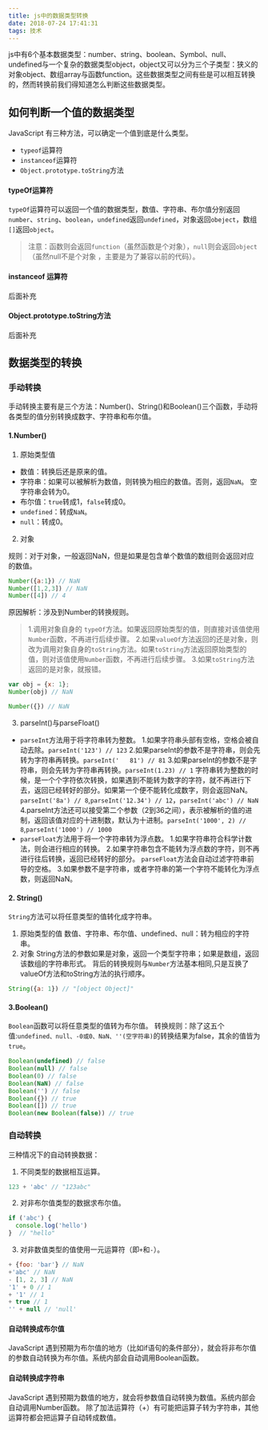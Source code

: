 ```yaml
---
title: js中的数据类型转换
date: 2018-07-24 17:41:31
tags: 技术
---
```

js中有6个基本数据类型：number、string、boolean、Symbol、null、undefined与一个复杂的数据类型object，object又可以分为三个子类型：狭义的对象object、数组array与函数function。这些数据类型之间有些是可以相互转换的，然而转换前我们得知道怎么判断这些数据类型。

## 如何判断一个值的数据类型

JavaScript 有三种方法，可以确定一个值到底是什么类型。
+ `typeof`运算符
+ `instanceof`运算符
+ `Object.prototype.toString`方法

#### typeOf运算符

`typeOf`运算符可以返回一个值的数据类型，数值、字符串、布尔值分别返回`number`、`string`、`boolean`，`undefined`返回`undefined`，对象返回`obeject`，数组`[]`返回`object`。
>注意：函数则会返回`function`（虽然函数是个对象），`null`则会返回`object`（虽然null不是个对象 ，主要是为了兼容以前的代码）。

#### instanceof 运算符

后面补充

#### Object.prototype.toString方法

后面补充

## 数据类型的转换

### 手动转换

手动转换主要有是三个方法：Number()、String()和Boolean()三个函数，手动将各类型的值分别转换成数字、字符串和布尔值。

#### 1.Number()

1. 原始类型值

+ 数值：转换后还是原来的值。
+ 字符串：如果可以被解析为数值，则转换为相应的数值。否则，返回`NaN`。
空字符串会转为0。
+ 布尔值：`true`转成1，`false`转成0。
+ `undefined`：转成`NaN`。
+ `null`：转成0。

2. 对象

规则：对于对象，一般返回NaN，但是如果是包含单个数值的数组则会返回对应的数值。
```js
Number({a:1}) // NaN
Number([1,2,3]) // NaN
Number([4]) // 4
```
原因解析：涉及到Number的转换规则。
>1.调用对象自身的 `typeOf`方法。如果返回原始类型的值，则直接对该值使用`Number`函数，不再进行后续步骤。
>2.如果`valueOf`方法返回的还是对象，则改为调用对象自身的`toString`方法。如果`toString`方法返回原始类型的值，则对该值使用`Number`函数，不再进行后续步骤。
>3.如果`toString`方法返回的是对象，就报错。

```js
var obj = {x: 1};
Number(obj) // NaN

Number({}) // NaN
```

3. parseInt()与parseFloat()

+ `parseInt`方法用于将字符串转为整数。
1.如果字符串头部有空格，空格会被自动去除。`parseInt('123') // 123`
2.如果parseInt的参数不是字符串，则会先转为字符串再转换。`parseInt('   81') // 81`
3.如果parseInt的参数不是字符串，则会先转为字符串再转换。`parseInt(1.23) // 1`
字符串转为整数的时候，是一个个字符依次转换，如果遇到不能转为数字的字符，就不再进行下去，返回已经转好的部分。如果第一个便不能转化成数字，则会返回NaN。`parseInt('8a') // 8`,`parseInt('12.34') // 12`，`parseInt('abc') // NaN`
4.parseInt方法还可以接受第二个参数（2到36之间），表示被解析的值的进制，返回该值对应的十进制数，默认为十进制。`parseInt('1000', 2) // 8`,`parseInt('1000') // 1000`
+ `parseFloat`方法用于将一个字符串转为浮点数。
1.如果字符串符合科学计数法，则会进行相应的转换。
2.如果字符串包含不能转为浮点数的字符，则不再进行往后转换，返回已经转好的部分。
`parseFloat`方法会自动过滤字符串前导的空格。
3.如果参数不是字符串，或者字符串的第一个字符不能转化为浮点数，则返回NaN。

#### 2. String()

`String`方法可以将任意类型的值转化成字符串。
1. 原始类型的值
数值、字符串、布尔值、undefined、null：转为相应的字符串。
2. 对象
String方法的参数如果是对象，返回一个类型字符串；如果是数组，返回该数组的字符串形式。
背后的转换规则与`Number`方法基本相同,只是互换了valueOf方法和toString方法的执行顺序。
```js
String({a: 1}) // "[object Object]"
```

#### 3.Boolean()

`Boolean`函数可以将任意类型的值转为布尔值。
转换规则：除了这五个值:`undefined、null、-0或0、NaN、''(空字符串)`的转换结果为false，其余的值皆为`true`。
```js
Boolean(undefined) // false
Boolean(null) // false
Boolean(0) // false
Boolean(NaN) // false
Boolean('') // false
Boolean({}) // true
Boolean([]) // true
Boolean(new Boolean(false)) // true
```

### 自动转换

三种情况下的自动转换数据：

1. 不同类型的数据相互运算。

```js
123 + 'abc' // "123abc"
```

2. 对非布尔值类型的数据求布尔值。

```js
if ('abc') {
  console.log('hello')
}  // "hello"
```

3. 对非数值类型的值使用一元运算符（即`+`和`-`）。

```js
+ {foo: 'bar'} // NaN
+'abc' // NaN
- [1, 2, 3] // NaN
'1' + 0 // 1
+ '1' // 1
+ true // 1
'' + null // 'null'
```

#### 自动转换成布尔值

JavaScript 遇到预期为布尔值的地方（比如if语句的条件部分），就会将非布尔值的参数自动转换为布尔值。系统内部会自动调用Boolean函数。

#### 自动转换成字符串

JavaScript 遇到预期为数值的地方，就会将参数值自动转换为数值。系统内部会自动调用Number函数。
除了加法运算符（+）有可能把运算子转为字符串，其他运算符都会把运算子自动转成数值。